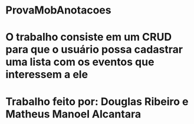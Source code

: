 # ProvaMobAnotacoes
# O trabalho consiste em um CRUD para que o usuário possa cadastrar uma lista com os eventos que interessem a ele
# Trabalho feito por: Douglas Ribeiro e Matheus Manoel Alcantara
